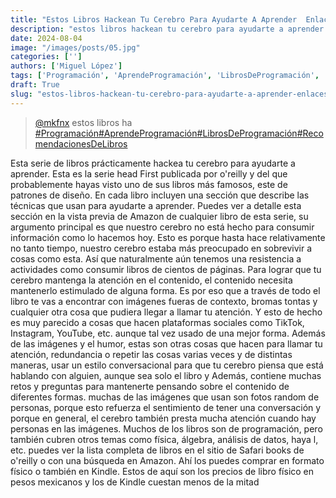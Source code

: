 ```yaml
---
title: "Estos Libros Hackean Tu Cerebro Para Ayudarte A Aprender  Enlaces"
description: "estos libros hackean tu cerebro para ayudarte a aprender  enlaces"
date: 2024-08-04
image: "/images/posts/05.jpg"
categories: ['']
authors: ['Miguel López']
tags: ['Programación', 'AprendeProgramación', 'LibrosDeProgramación', 'RecomendacionesDeLibros']
draft: True
slug: "estos-libros-hackean-tu-cerebro-para-ayudarte-a-aprender-enlaces"
---
```


<blockquote class="tiktok-embed" cite="{https://www.tiktok.com/@mkfnx/video/7211263792888548613}" data-video-id="7211263792888548613" style="max-width: 605px;min-width: 325px;" > <section> <a target="_blank" title="@mkfnx" href="https://www.tiktok.com/@mkfnx?refer=embed">@mkfnx</a> estos libros ha </section> <a title="Programación" target="_blank" href="https://www.tiktok.com/tag/Programación?refer=embed">#Programación</a><a title="AprendeProgramación" target="_blank" href="https://www.tiktok.com/tag/AprendeProgramación?refer=embed">#AprendeProgramación</a><a title="LibrosDeProgramación" target="_blank" href="https://www.tiktok.com/tag/LibrosDeProgramación?refer=embed">#LibrosDeProgramación</a><a title="RecomendacionesDeLibros" target="_blank" href="https://www.tiktok.com/tag/RecomendacionesDeLibros?refer=embed">#RecomendacionesDeLibros</a> </blockquote> <script async src="https://www.tiktok.com/embed.js"></script>

Esta serie de libros prácticamente hackea tu cerebro para ayudarte a aprender. Esta es la serie head First publicada por o'reilly y del que probablemente hayas visto uno de sus libros más famosos, este de patrones de diseño. En cada libro incluyen una sección que describe las técnicas que usan para ayudarte a aprender. Puedes ver a detalle esta sección en la vista previa de Amazon de cualquier libro de esta serie, su argumento principal es que nuestro cerebro no está hecho para consumir información como lo hacemos hoy. Esto es porque hasta hace relativamente no tanto tiempo, nuestro cerebro estaba más preocupado en sobrevivir a cosas como esta. Así que naturalmente aún tenemos una resistencia a actividades como consumir libros de cientos de páginas. Para lograr que tu cerebro mantenga la atención en el contenido, el contenido necesita mantenerlo estimulado de alguna forma. Es por eso que a través de todo el libro te vas a encontrar con imágenes fueras de contexto, bromas tontas y cualquier otra cosa que pudiera llegar a llamar tu atención. Y esto de hecho es muy parecido a cosas que hacen plataformas sociales como TikTok, Instagram, YouTube, etc. aunque tal vez usado de una mejor forma. Además de las imágenes y el humor, estas son otras cosas que hacen para llamar tu atención, redundancia o repetir las cosas varias veces y de distintas maneras, usar un estilo conversacional para que tu cerebro piensa que está hablando con alguien, aunque sea solo el libro y Además, contiene muchas retos y preguntas para mantenerte pensando sobre el contenido de diferentes formas. muchas de las imágenes que usan son fotos random de personas, porque esto refuerza el sentimiento de tener una conversación y porque en general, el cerebro también presta mucha atención cuando hay personas en las imágenes. Muchos de los libros son de programación, pero también cubren otros temas como física, álgebra, análisis de datos, haya l, etc. puedes ver la lista completa de libros en el sitio de Safari books de o'reilly o con una búsqueda en Amazon. Ahí los puedes comprar en formato físico o también en Kindle. Estos de aquí son los precios de libro físico en pesos mexicanos y los de Kindle cuestan menos de la mitad 